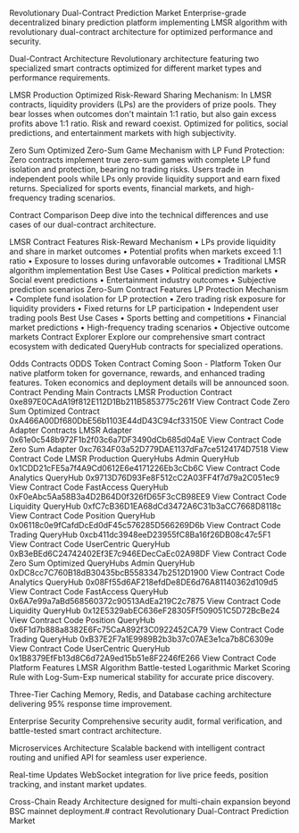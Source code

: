 Revolutionary Dual-Contract
Prediction Market
Enterprise-grade decentralized binary prediction platform implementing LMSR algorithm with revolutionary dual-contract architecture for optimized performance and security.

Dual-Contract Architecture
Revolutionary architecture featuring two specialized smart contracts optimized for different market types and performance requirements.

LMSR Production Optimized
Risk-Reward Sharing Mechanism: In LMSR contracts, liquidity providers (LPs) are the providers of prize pools. They bear losses when outcomes don't maintain 1:1 ratio, but also gain excess profits above 1:1 ratio. Risk and reward coexist. Optimized for politics, social predictions, and entertainment markets with high subjectivity.

Zero Sum Optimized
Zero-Sum Game Mechanism with LP Fund Protection: Zero contracts implement true zero-sum games with complete LP fund isolation and protection, bearing no trading risks. Users trade in independent pools while LPs only provide liquidity support and earn fixed returns. Specialized for sports events, financial markets, and high-frequency trading scenarios.

Contract Comparison
Deep dive into the technical differences and use cases of our dual-contract architecture.

LMSR Contract Features
Risk-Reward Mechanism
• LPs provide liquidity and share in market outcomes
• Potential profits when markets exceed 1:1 ratio
• Exposure to losses during unfavorable outcomes
• Traditional LMSR algorithm implementation
Best Use Cases
• Political prediction markets
• Social event predictions
• Entertainment industry outcomes
• Subjective prediction scenarios
Zero-Sum Contract Features
LP Protection Mechanism
• Complete fund isolation for LP protection
• Zero trading risk exposure for liquidity providers
• Fixed returns for LP participation
• Independent user trading pools
Best Use Cases
• Sports betting and competitions
• Financial market predictions
• High-frequency trading scenarios
• Objective outcome markets
Contract Explorer
Explore our comprehensive smart contract ecosystem with dedicated QueryHub contracts for specialized operations.

Odds Contracts
ODDS Token Contract
Coming Soon - Platform Token
Our native platform token for governance, rewards, and enhanced trading features. Token economics and deployment details will be announced soon.
Contract Pending
Main Contracts
LMSR Production Contract
0xe897E0CAdA19f812E112D1Bb211B5853775c261f
View Contract Code
Zero Sum Optimized Contract
0xA466A00Df680DbE56b1103E44dD43C94cf33150E
View Contract Code
Adapter Contracts
LMSR Adapter
0x61e0c548b972F1b2f03c6a7DF3490dCb685d04aE
View Contract Code
Zero Sum Adapter
0xc7634F03a52D779DAE1137dFa7ce5124174D7518
View Contract Code
LMSR Production QueryHubs
Admin QueryHub
0x1CDD21cFE5a7f4A9Cd0612E6e4171226Eb3cCb6C
View Contract Code
Analytics QueryHub
0x9713D76D93Fe8F512cC2A03FF4f7d79a2C051ec9
View Contract Code
FastAccess QueryHub
0xF0eAbc5Aa58B3a4D2B64D0f326fD65F3cCB98EE9
View Contract Code
Liquidity QueryHub
0xfC7cB36D1EA68dCd3472A6C31b3aCC7668D8118c
View Contract Code
Position QueryHub
0x06118c0e9fCafdDcEd0dF45c576285D566269D6b
View Contract Code
Trading QueryHub
0xcb411dc3948eeD23955fC8Ba16f26DB08c47c5F1
View Contract Code
UserCentric QueryHub
0xB3eBEd6C24742402Ef3E7c946EDecCaEc02A98DF
View Contract Code
Zero Sum Optimized QueryHubs
Admin QueryHub
0xDC8cc7C760B18dB30435bcB5583347b2512D1900
View Contract Code
Analytics QueryHub
0x08Ff55d6AF218efdDe8DE6d76A81140362d109d5
View Contract Code
FastAccess QueryHub
0x6A7e99a7aBd568560372c90513AdEa219C2c7875
View Contract Code
Liquidity QueryHub
0x12E5329abEC636eF28305Ff509051C5D72BcBe24
View Contract Code
Position QueryHub
0x6F1d7b888a8382E6Fc75CaA892f3C0922452CA79
View Contract Code
Trading QueryHub
0xB37E2F7a1E9989B2b3b37c07AE3e1ca7b8C6309e
View Contract Code
UserCentric QueryHub
0x1B8379EfFb13d8C6d72A9ed15b51e8F2246fE266
View Contract Code
Platform Features
LMSR Algorithm
Battle-tested Logarithmic Market Scoring Rule with Log-Sum-Exp numerical stability for accurate price discovery.

Three-Tier Caching
Memory, Redis, and Database caching architecture delivering 95% response time improvement.

Enterprise Security
Comprehensive security audit, formal verification, and battle-tested smart contract architecture.

Microservices Architecture
Scalable backend with intelligent contract routing and unified API for seamless user experience.

Real-time Updates
WebSocket integration for live price feeds, position tracking, and instant market updates.

Cross-Chain Ready
Architecture designed for multi-chain expansion beyond BSC mainnet deployment.# contract
Revolutionary Dual-Contract Prediction Market
